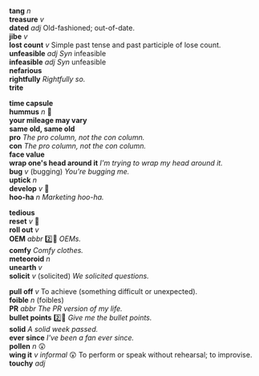__tang__ _n_  
__treasure__ _v_  
__dated__ _adj_ Old-fashioned; out-of-date.  
__jibe__ _v_  
__lost count__ _v_ Simple past tense and past participle of lose count.  
__unfeasible__ _adj_ _Syn_ infeasible  
__infeasible__ _adj_ _Syn_ unfeasible  
__nefarious__  
__rightfully__ _Rightfully so._  
__trite__  

__time capsule__  
__hummus__ _n_ :mega:  
__your mileage may vary__  
__same old, same old__  
__pro__ _The pro column, not the con column._  
__con__ _The pro column, not the con column._  
__face value__  
__wrap one's head around it__ _I'm trying to wrap my head around it._  
__bug__ _v_ (bugging) _You're bugging me._  
__uptick__ _n_  
__develop__ _v_ :mega:  
__hoo-ha__ _n_ _Marketing hoo-ha._  

__tedious__  
__reset__ _v_ :mega:  
__roll out__ _v_  
__OEM__ _abbr_ :two::hammer: _OEMs._  
__comfy__ _Comfy clothes._  
__meteoroid__ _n_  
__unearth__ _v_  
__solicit__ _v_ (solicited) _We solicited questions._  

__pull off__ _v_ To achieve (something difficult or unexpected).  
__foible__ _n_ (foibles)  
__PR__ _abbr_ _The PR version of my life._  
__bullet points__ :two::hammer: _Give me the bullet points._  
__solid__ _A solid week passed._  
__ever since__ _I've been a fan ever since._  
__pollen__ _n_ :astonished:  
__wing it__ _v_ _informal_ :astonished: To perform or speak without rehearsal; to improvise.  
__touchy__ _adj_  
